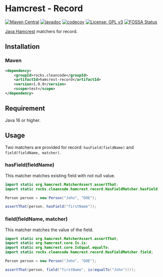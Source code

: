 # Hamcrest - Record

[![Maven Central](https://img.shields.io/maven-central/v/rocks.cleancode/hamcrest-record?color=brightgreen)](https://search.maven.org/artifact/rocks.cleancode/hamcrest-record)
[![javadoc](https://javadoc.io/badge2/rocks.cleancode/hamcrest-record/javadoc.svg)](https://javadoc.io/doc/rocks.cleancode/hamcrest-record)
[![codecov](https://codecov.io/gh/clean-code-rocks/hamcrest-java-record/branch/main/graph/badge.svg?token=XYLSYOAAP3)](https://codecov.io/gh/clean-code-rocks/hamcrest-java-record)
[![License: GPL v3](https://img.shields.io/badge/License-GPLv3-blue.svg)](https://www.gnu.org/licenses/gpl-3.0)
[![FOSSA Status](https://app.fossa.com/api/projects/git%2Bgithub.com%2Fclean-code-rocks%2Fhamcrest-java-record.svg?type=shield)](https://app.fossa.com/projects/git%2Bgithub.com%2Fclean-code-rocks%2Fhamcrest-java-record?ref=badge_shield)

[Java Hamcrest](http://hamcrest.org/JavaHamcrest/) matchers for record.

## Installation

### Maven

```xml
<dependency>
    <groupId>rocks.cleancode</groupId>
    <artifactId>hamcrest-record</artifactId>
    <version>1.0.0</version>
    <scope>test</scope>
</dependency>
```

## Requirement

Java 16 or higher.

## Usage

Two matchers are provided for record: `hasField(fieldName)` and `field(fieldName, matcher)`.

### hasField(fieldName)

This matcher matches existing field with not null value.

```java
import static org.hamcrest.MatcherAssert.assertThat;
import static rocks.cleancode.hamcrest.record.HasFieldMatcher.hasField;

Person person = new Person("John", "DOE");

assertThat(person, hasField("firstName"));
```

### field(fieldName, matcher)

This matcher matches the value of the field.

```java
import static org.hamcrest.MatcherAssert.assertThat;
import static org.hamcrest.core.Is.is;
import static org.hamcrest.core.IsEqual.equalTo;
import static rocks.cleancode.hamcrest.record.HasFieldMatcher.field;

Person person = new Person("John", "DOE");

assertThat(person, field("firstName", is(equalTo("John"))));
```
